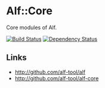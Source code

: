 # Alf::Core

Core modules of Alf.

[![Build Status](https://secure.travis-ci.org/alf-tool/alf-core.png)](http://travis-ci.org/alf-tool/alf-core)
[![Dependency Status](https://gemnasium.com/alf-tool/alf-core.png)](https://gemnasium.com/alf-tool/alf-core)

## Links

* http://github.com/alf-tool/alf
* http://github.com/alf-tool/alf-core
